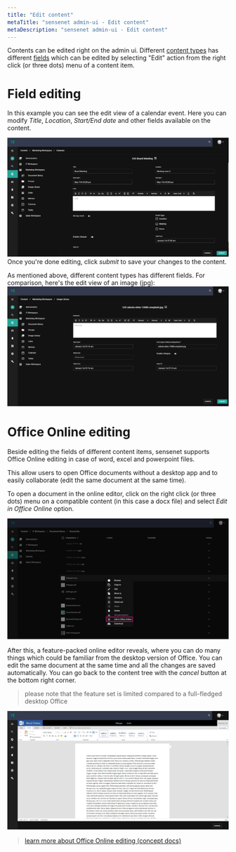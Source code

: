 ```yaml
---
title: "Edit content"
metaTitle: "sensenet admin-ui - Edit content"
metaDescription: "sensenet admin-ui - Edit content"
---
```


Contents can be edited right on the admin ui. Different [content types](/concepts/content-management/03-content-types) has different [fields](/concepts/content-management/031-fields) which can be edited by selecting "Edit" action from the right click (or three dots) menu of a content item.

# Field editing

In this example you can see the edit view of a calendar event. Here you can modify *Title*, *Location*, *Start/End date* and other fields available on the content.

![content-edit](../img/content-edit.png)
Once you're done editing, click *submit* to save your changes to the content.

As mentioned above, different content types has different fields.
For comparison, here's the edit view of an image (jpg):
![image-edit](../img/image-edit.png)


# Office Online editing

Beside editing the fields of different content items, sensenet supports Office Online editing in case of word, excel and powerpoint files.

This allow users to open Office documents without a desktop app and to easily collaborate (edit the same document at the same time).

To open a document in the online editor, click on the right click (or three dots) menu on a compatible content (in this case a docx file) and select *Edit in Office Online* option.

![Edit in Office Online option](../img/office_edit_menu.png)

After this, a feature-packed online editor reveals, where you can do many things which could be familiar from the desktop version of Office. You can edit the same document at the same time and all the changes are saved automatically.
You can go back to the content tree with the *cancel* button at the bottom right corner.

> please note that the feature set is limited compared to a full-fledged desktop Office

![Office Online editor](../img/office_editor.png)

> [learn more about Office Online editing (concept docs)](/concepts/collaboration/03-office-online-editing)

